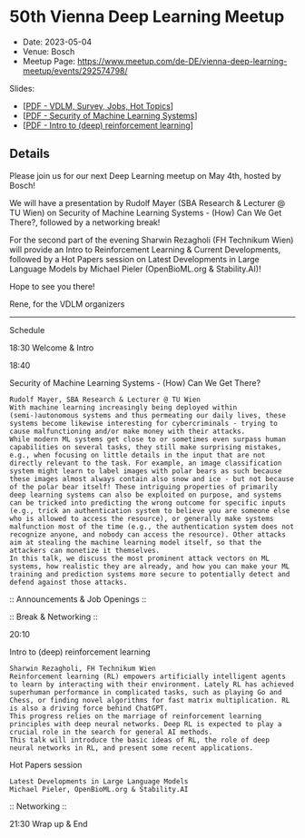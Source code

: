 # 50th Vienna Deep Learning Meetup

* Date: 2023-05-04
* Venue: Bosch
* Meetup Page: https://www.meetup.com/de-DE/vienna-deep-learning-meetup/events/292574798/

Slides:
* [[PDF - VDLM, Survey, Jobs, Hot Topics](<./slides/50th Deep Learning Meetup Intro - Announcements - Hot Topics.pdf>)]
* [[PDF - Security of Machine Learning Systems](<./slides/20230504_VDLM_Security_of_ML.pdf>)]
* [[PDF - Intro to (deep) reinforcement learning](<./slides/Intro_Reinforcement_Learning_VDLM50.pdf>)]


## Details

Please join us for our next Deep Learning meetup on May 4th, hosted by Bosch!

We will have a presentation by Rudolf Mayer (SBA Research & Lecturer @ TU Wien) on Security of Machine Learning Systems - (How) Can We Get There?, followed by a networking break!

For the second part of the evening Sharwin Rezagholi (FH Technikum Wien) will provide an Intro to Reinforcement Learning & Current Developments, followed by a Hot Papers session on Latest Developments in Large Language Models by Michael Pieler (OpenBioML.org & Stability.AI)!

Hope to see you there!

Rene, for the VDLM organizers

***

Schedule

18:30 Welcome & Intro

18:40

Security of Machine Learning Systems - (How) Can We Get There?

    Rudolf Mayer, SBA Research & Lecturer @ TU Wien
    With machine learning increasingly being deployed within (semi-)autonomous systems and thus permeating our daily lives, these systems become likewise interesting for cybercriminals - trying to cause malfunctioning and/or make money with their attacks.
    While modern ML systems get close to or sometimes even surpass human capabilities on several tasks, they still make surprising mistakes, e.g., when focusing on little details in the input that are not directly relevant to the task. For example, an image classification system might learn to label images with polar bears as such because these images almost always contain also snow and ice - but not because of the polar bear itself! These intriguing properties of primarily deep learning systems can also be exploited on purpose, and systems can be tricked into predicting the wrong outcome for specific inputs (e.g., trick an authentication system to believe you are someone else who is allowed to access the resource), or generally make systems malfunction most of the time (e.g., the authentication system does not recognize anyone, and nobody can access the resource). Other attacks aim at stealing the machine learning model itself, so that the attackers can monetize it themselves.
    In this talk, we discuss the most prominent attack vectors on ML systems, how realistic they are already, and how you can make your ML training and prediction systems more secure to potentially detect and defend against those attacks.

:: Announcements & Job Openings ::

:: Break & Networking ::

20:10

Intro to (deep) reinforcement learning

    Sharwin Rezagholi, FH Technikum Wien
    Reinforcement learning (RL) empowers artificially intelligent agents to learn by interacting with their environment. Lately RL has achieved superhuman performance in complicated tasks, such as playing Go and Chess, or finding novel algorithms for fast matrix multiplication. RL is also a driving force behind ChatGPT.
    This progress relies on the marriage of reinforcement learning principles with deep neural networks. Deep RL is expected to play a crucial role in the search for general AI methods.
    This talk will introduce the basic ideas of RL, the role of deep neural networks in RL, and present some recent applications.

Hot Papers session

    Latest Developments in Large Language Models
    Michael Pieler, OpenBioML.org & Stability.AI

:: Networking ::

21:30 Wrap up & End
